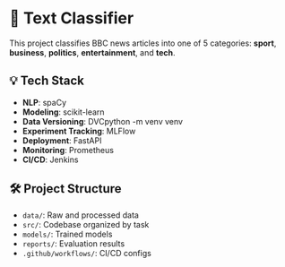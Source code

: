 # 📰 Text Classifier

This project classifies BBC news articles into one of 5 categories: **sport**, **business**, **politics**, **entertainment**, and **tech**.

## 💡 Tech Stack

- **NLP**: spaCy
- **Modeling**: scikit-learn
- **Data Versioning**: DVCpython -m venv venv
- **Experiment Tracking**: MLFlow
- **Deployment**: FastAPI
- **Monitoring**: Prometheus
- **CI/CD**: Jenkins

## 🛠 Project Structure

- `data/`: Raw and processed data
- `src/`: Codebase organized by task
- `models/`: Trained models
- `reports/`: Evaluation results
- `.github/workflows/`: CI/CD configs
